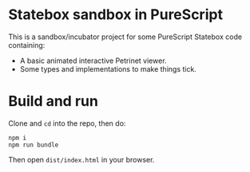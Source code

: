 # Statebox sandbox in PureScript

This is a sandbox/incubator project for some PureScript Statebox code containing:

- A basic animated interactive Petrinet viewer.
- Some types and implementations to make things tick.

# Build and run

Clone and `cd` into the repo, then do:
```
npm i
npm run bundle
```
Then open `dist/index.html` in your browser.
